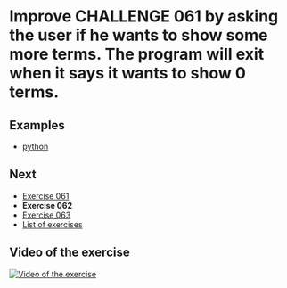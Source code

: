 # Improve CHALLENGE 061 by asking the user if he wants to show some more terms. The program will exit when it says it wants to show 0 terms.

## Examples

- [python](python)

## Next

- [Exercise 061](../061)
- **Exercise 062**
- [Exercise 063](../063)
- [List of exercises](../)

## Video of the exercise

[![Video of the exercise](https://img.youtube.com/vi/BWAWq7n6PCk/maxresdefault.jpg)](https://youtu.be/BWAWq7n6PCk)

